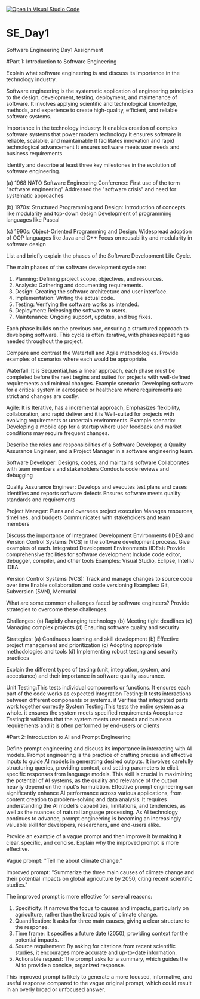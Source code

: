 [![Open in Visual Studio Code](https://classroom.github.com/assets/open-in-vscode-2e0aaae1b6195c2367325f4f02e2d04e9abb55f0b24a779b69b11b9e10269abc.svg)](https://classroom.github.com/online_ide?assignment_repo_id=15559663&assignment_repo_type=AssignmentRepo)
# SE_Day1
Software Engineering Day1 Assignment

#Part 1: Introduction to Software Engineering

Explain what software engineering is and discuss its importance in the technology industry.


Software engineering is the systematic application of engineering principles to the design, development, testing, deployment, and maintenance of software. It involves applying scientific and technological knowledge, methods, and experience to create high-quality, efficient, and reliable software systems.

Importance in the technology industry:
It enables creation of complex software systems that power modern technology
It ensures software is reliable, scalable, and maintainable
It facilitates innovation and rapid technological advancement
It ensures software meets user needs and business requirements

Identify and describe at least three key milestones in the evolution of software engineering.


(a) 1968 NATO Software Engineering Conference:
First use of the term "software engineering"
Addressed the "software crisis" and need for systematic approaches

(b) 1970s: Structured Programming and Design:
Introduction of concepts like modularity and top-down design
Development of programming languages like Pascal

(c) 1990s: Object-Oriented Programming and Design:
Widespread adoption of OOP languages like Java and C++
Focus on reusability and modularity in software design
 

List and briefly explain the phases of the Software Development Life Cycle.


The main phases of the software development cycle are:
1. Planning: Defining project scope, objectives, and resources.
2. Analysis: Gathering and documenting requirements.
3. Design: Creating the software architecture and user interface.
4. Implementation: Writing the actual code.
5. Testing: Verifying the software works as intended.
6. Deployment: Releasing the software to users.
7. Maintenance: Ongoing support, updates, and bug fixes.
   
Each phase builds on the previous one, ensuring a structured approach to developing software. This cycle is often iterative, with phases repeating as needed throughout the project.

Compare and contrast the Waterfall and Agile methodologies. Provide examples of scenarios where each would be appropriate.

Waterfall: It is Sequential,has a linear approach, each phase must be completed before the next begins and suited for projects with well-defined requirements and minimal changes.
Example scenario: Developing software for a critical system in aerospace or healthcare where requirements are strict and changes are costly.

Agile: It is Iterative, has a incremental approach, Emphasizes flexibility, collaboration, and rapid deliver and it is Well-suited for projects with evolving requirements or uncertain environments.
Example scenario: Developing a mobile app for a startup where user feedback and market conditions may require frequent changes.

Describe the roles and responsibilities of a Software Developer, a Quality Assurance Engineer, and a Project Manager in a software engineering team.

Software Developer:
Designs, codes, and maintains software
Collaborates with team members and stakeholders
Conducts code reviews and debugging

Quality Assurance Engineer:
Develops and executes test plans and cases
Identifies and reports software defects
Ensures software meets quality standards and requirements

Project Manager:
Plans and oversees project execution
Manages resources, timelines, and budgets
Communicates with stakeholders and team members

Discuss the importance of Integrated Development Environments (IDEs) and Version Control Systems (VCS) in the software development process. Give examples of each.
Integrated Development Environments (IDEs):
Provide comprehensive facilities for software development
Include code editor, debugger, compiler, and other tools
Examples: Visual Studio, Eclipse, IntelliJ IDEA

Version Control Systems (VCS):
Track and manage changes to source code over time
Enable collaboration and code versioning
Examples: Git, Subversion (SVN), Mercurial

What are some common challenges faced by software engineers? Provide strategies to overcome these challenges.

Challenges:
(a) Rapidly changing technology
(b) Meeting tight deadlines
(c) Managing complex projects
(d) Ensuring software quality and security

Strategies:
(a) Continuous learning and skill development
(b) Effective project management and prioritization
(c) Adopting appropriate methodologies and tools
(d) Implementing robust testing and security practices


Explain the different types of testing (unit, integration, system, and acceptance) and their importance in software quality assurance.

Unit Testing:This tests individual components or functions. It ensures each part of the code works as expected
Integration Testing: It tests interactions between different components or systems. it Verifies that integrated parts work together correctly
System Testing:This tests the entire system as a whole. it ensures the system meets specified requirements
Acceptance Testing:It validates that the system meets user needs and business requirements and it is often performed by end-users or clients


#Part 2: Introduction to AI and Prompt Engineering

Define prompt engineering and discuss its importance in interacting with AI models.
Prompt engineering is the practice of crafting precise and effective inputs to guide AI models in generating desired outputs. It involves carefully structuring queries, providing context, and setting parameters to elicit specific responses from language models. This skill is crucial in maximizing the potential of AI systems, as the quality and relevance of the output heavily depend on the input's formulation. Effective prompt engineering can significantly enhance AI performance across various applications, from content creation to problem-solving and data analysis. It requires understanding the AI model's capabilities, limitations, and tendencies, as well as the nuances of natural language processing. As AI technology continues to advance, prompt engineering is becoming an increasingly valuable skill for developers, researchers, and end-users alike.

Provide an example of a vague prompt and then improve it by making it clear, specific, and concise. Explain why the improved prompt is more effective.

Vague prompt: "Tell me about climate change."

Improved prompt: "Summarize the three main causes of climate change and their potential impacts on global agriculture by 2050, citing recent scientific studies."

The improved prompt is more effective for several reasons:
1. Specificity: It narrows the focus to causes and impacts, particularly on agriculture, rather than the broad topic of climate change.
2. Quantification: It asks for three main causes, giving a clear structure to the response.
3. Time frame: It specifies a future date (2050), providing context for the potential impacts.
4. Source requirement: By asking for citations from recent scientific studies, it encourages more accurate and up-to-date information.
5. Actionable request: The prompt asks for a summary, which guides the AI to provide a concise, organized response.
   
This improved prompt is likely to generate a more focused, informative, and useful response compared to the vague original prompt, which could result in an overly broad or unfocused answer.
